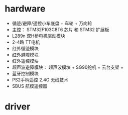 
# hardware

- 循迹/避障/遥控小车底盘 + 车轮 + 万向轮 
- 主控： STM32F103C8T6 芯片 和 STM32 扩展板
- L289n 双H桥电机驱动模块
- 2-4路 TT电机
- 红外循迹模块
- 红外避障模块
- 红外遥控模块
- 超声波避障模块： 超声波模块 + SG90舵机 + 云台支架 + 
- 蓝牙控制模块
- PS2手柄遥控 2.4G 无线技术
- SBUS 航模遥控器


# driver

